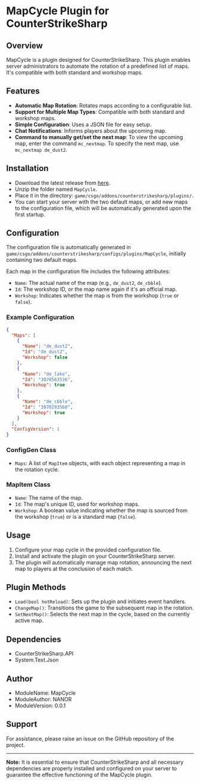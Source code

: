 # MapCycle Plugin for CounterStrikeSharp

## Overview
MapCycle is a plugin designed for CounterStrikeSharp. This plugin enables server administrators to automate the rotation of a predefined list of maps. It's compatible with both standard and workshop maps.

## Features
- **Automatic Map Rotation**: Rotates maps according to a configurable list.
- **Support for Multiple Map Types**: Compatible with both standard and workshop maps.
- **Simple Configuration**: Uses a JSON file for easy setup.
- **Chat Notifications**: Informs players about the upcoming map.
- **Command to manually get/set the next map**: To view the upcoming map, enter the command `mc_nextmap`. To specify the next map, use `mc_nextmap de_dust2`.

## Installation
- Download the latest release from [here](https://github.com/RonanLOUARN/Map-Cycle/releases/tag/release).
- Unzip the folder named `MapCycle`.
- Place it in the directory: `game/csgo/addons/counterstrikesharp/plugins/`.
- You can start your server with the two default maps, or add new maps to the configuration file, which will be automatically generated upon the first startup. 

## Configuration
The configuration file is automatically generated in `game/csgo/addons/counterstrikesharp/configs/plugins/MapCycle`, initially containing two default maps.

Each map in the configuration file includes the following attributes:
- `Name`: The actual name of the map (e.g., `de_dust2`, `de_cbble`).
- `Id`: The workshop ID, or the map name again if it's an official map.
- `Workshop`: Indicates whether the map is from the workshop (`true` or `false`).

### Example Configuration
```json
{
  "Maps": [
    {
      "Name": "de_dust2",
      "Id": "de_dust2",
      "Workshop": false
    },
    {
      "Name": "de_lake",
      "Id": "3070563536",
      "Workshop": true
    },
    {
      "Name": "de_cbble",
      "Id": "3070293560",
      "Workshop": true
    }
  ],
  "ConfigVersion": 1
}

```

### ConfigGen Class
- `Maps`: A list of `MapItem` objects, with each object representing a map in the rotation cycle.

### MapItem Class
- `Name`: The name of the map.
- `Id`: The map's unique ID, used for workshop maps.
- `Workshop`: A boolean value indicating whether the map is sourced from the workshop (`true`) or is a standard map (`false`).

## Usage
1. Configure your map cycle in the provided configuration file.
2. Install and activate the plugin on your CounterStrikeSharp server.
3. The plugin will automatically manage map rotation, announcing the next map to players at the conclusion of each match.

## Plugin Methods
- `Load(bool hotReload)`: Sets up the plugin and initiates event handlers.
- `ChangeMap()`: Transitions the game to the subsequent map in the rotation.
- `SetNextMap()`: Selects the next map in the cycle, based on the currently active map.

## Dependencies
- CounterStrikeSharp.API
- System.Text.Json

## Author
- ModuleName: MapCycle
- ModuleAuthor: NANOR
- ModuleVersion: 0.0.1

## Support
For assistance, please raise an issue on the GitHub repository of the project.

---

**Note:** It is essential to ensure that CounterStrikeSharp and all necessary dependencies are properly installed and configured on your server to guarantee the effective functioning of the MapCycle plugin.


